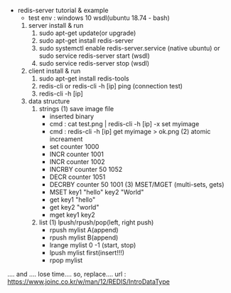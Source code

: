 * redis-server tutorial & example
    - test env : windows 10 wsdl(ubuntu 18.74 - bash)
    1. server install & run
        1) sudo apt-get update(or upgrade)
        2) sudo apt-get install redis-server    
        3) sudo systemctl enable redis-server.service (native ubuntu) or sudo service redis-server start (wsdl)
        4) sudo service redis-server stop (wsdl)
    2. client install & run
        1) sudo apt-get install redis-tools
        2) redis-cli or redis-cli -h [ip] ping (connection test)
        3) redis-cli -h [ip]
    3. data structure
        1) strings
        (1) save image file 
            - inserted binary
            - cmd : cat test.png | redis-cli -h [ip] -x set myimage
            - cmd : redis-cli -h [ip] get myimage > ok.png
        (2) atomic increament
            - set counter 1000
            - INCR counter
                1001
            - INCR counter
                1002
            - INCRBY counter 50
                1052
            - DECR counter
                1051
            - DECRBY counter 50
                1001
        (3) MSET/MGET (multi-sets, gets)
            - MSET key1 "hello" key2 "World"
            - get key1
                "hello"
            - get key2 
                "world"
            - mget key1 key2
        2) list
        (1) lpush/rpush/pop(left, right push)
            - rpush mylist A(append)
            - rpush mylist B(append)
            - lrange mylist 0 -1 (start, stop)
            - lpush mylist first(insert!!!)
            - rpop mylist

.... and .... lose time.... so, replace.... url : https://www.joinc.co.kr/w/man/12/REDIS/IntroDataType
